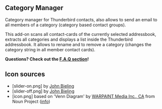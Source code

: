 ## Category Manager
Category manager for Thunderbird contacts, also allows to send an email to all members of a category (category based contact groups).

This add-on scans all contact-cards of the currently selected addressbook, extracts all categories and displays a list inside the Thunderbird addressbook. It allows to rename and to remove a category (changes the category string in all member contact cards).

**Questions? Check out the [F.A.Q section](https://github.com/jobisoft/CategoryManager/wiki/F.A.Q.)!**

## Icon sources

* [slider-on.png] by [John Bieling](https://github.com/jobisoft/TbSync/blob/master/skin/src/LICENSE)
* [slider-off.png] by [John Bieling](https://github.com/jobisoft/TbSync/blob/master/skin/src/LICENSE)
* [icon.png] based on 'Venn Diagram' by [WARPAINT Media Inc., CA](https://thenounproject.com/search/?q=three%20circles&i=31898#) from Noun Project ([info](https://github.com/jobisoft/CategoryManager/tree/master/sendtocategory/skin/catman))

